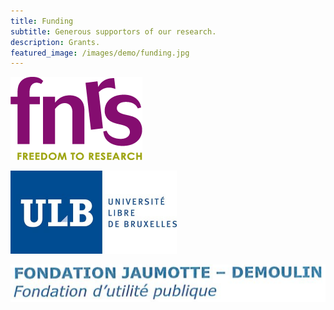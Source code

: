 ```yaml
---
title: Funding
subtitle: Generous supportors of our research.
description: Grants.
featured_image: /images/demo/funding.jpg
---
```


<div class="gallery" data-columns="4">  
    <p></p><a href="https://www.frs-fnrs.be/fr/"><img src="/images/funding/fnrs.png"></a>  
    <p><a href="https://www.ulb.be/en"><img src="/images/funding/ulb.jpeg" alt="ULB" style="width:266px;height:133px"></a>  
    <p><img src="/images/funding/JD.png" alt="Fondation Jaumotte-Demoulin">  
</div>